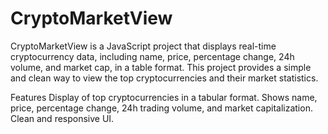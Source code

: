# CryptoMarketView
CryptoMarketView is a JavaScript project that displays real-time cryptocurrency data, including name, price, percentage change, 24h volume, and market cap, in a table format. This project provides a simple and clean way to view the top cryptocurrencies and their market statistics.

Features
Display of top cryptocurrencies in a tabular format.
Shows name, price, percentage change, 24h trading volume, and market capitalization.
Clean and responsive UI.
